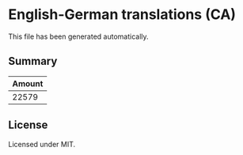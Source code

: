 # English-German translations (CA)

This file has been generated automatically.

## Summary

|Amount|
|------|
|22579|

## License

Licensed under MIT.
